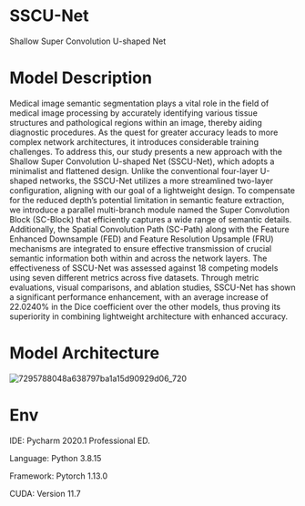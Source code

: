 # SSCU-Net
Shallow Super Convolution U-shaped Net

# Model Description
Medical image semantic segmentation plays a vital role in the field of medical image processing by accurately identifying various tissue structures and pathological regions within an image, thereby aiding diagnostic procedures. As the quest for greater accuracy leads to more complex network architectures, it introduces considerable training challenges. To address this, our study presents a new approach with the Shallow Super Convolution U-shaped Net (SSCU-Net), which adopts a minimalist and flattened design. Unlike the conventional four-layer U-shaped networks, the SSCU-Net utilizes a more streamlined two-layer configuration, aligning with our goal of a lightweight design. To compensate for the reduced depth’s potential limitation in semantic feature extraction, we introduce a parallel multi-branch module named the Super Convolution Block (SC-Block) that efficiently captures a wide range of semantic details. Additionally, the Spatial Convolution Path (SC-Path) along with the Feature Enhanced Downsample (FED) and Feature Resolution Upsample (FRU) mechanisms are integrated to ensure effective transmission of crucial semantic information both within and across the network layers. The effectiveness of SSCU-Net was assessed against 18 competing models using seven different metrics across five datasets. Through metric evaluations, visual comparisons, and ablation studies, SSCU-Net has shown a significant performance enhancement, with an average increase of 22.0240% in the Dice coefficient over the other models, thus proving its superiority in combining lightweight architecture with enhanced accuracy.

# Model Architecture

![7295788048a638797ba1a15d90929d06_720](https://github.com/YF-W/SSCU-Net/assets/66008255/365b318b-89f4-4c65-82fe-9e09b64b2d95)


# Env

IDE:	Pycharm 2020.1 Professional ED.

Language:	Python 3.8.15

Framework:	Pytorch 1.13.0

CUDA:	Version 11.7 
